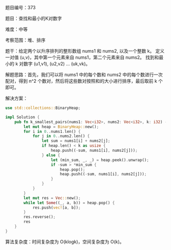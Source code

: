 题目编号：373

题目：查找和最小的K对数字

难度：中等

考察范围：堆、排序

题干：给定两个以升序排列的整形数组 nums1 和 nums2, 以及一个整数 k。
定义一对值 (u,v)，其中第一个元素来自 nums1，第二个元素来自 nums2。
找到和最小的 k 对数字 (u1,v1), (u2,v2) ... (uk,vk)。

解题思路：首先，我们可以将 nums1 中的每个数和 nums2 中的每个数进行一次配对，得到 n^2 个数对，然后将这些数对按照和的大小进行排序，最后取前 k 个即可。

解决方案：

```rust
use std::collections::BinaryHeap;

impl Solution {
    pub fn k_smallest_pairs(nums1: Vec<i32>, nums2: Vec<i32>, k: i32) -> Vec<Vec<i32>> {
        let mut heap = BinaryHeap::new();
        for i in 0..nums1.len() {
            for j in 0..nums2.len() {
                let sum = nums1[i] + nums2[j];
                if heap.len() < k as usize {
                    heap.push((-sum, nums1[i], nums2[j]));
                } else {
                    let (min_sum, _, _) = heap.peek().unwrap();
                    if -sum > *min_sum {
                        heap.pop();
                        heap.push((-sum, nums1[i], nums2[j]));
                    }
                }
            }
        }
        let mut res = Vec::new();
        while let Some((_, a, b)) = heap.pop() {
            res.push(vec![a, b]);
        }
        res.reverse();
        res
    }
}
```

算法复杂度：时间复杂度为 O(klogk)，空间复杂度为 O(k)。